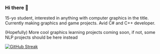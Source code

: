 ### Hi there 👋

15-yo student, interested in anything with computer graphics in the title. Currently making graphics and game projects. Avid C# and C++ developer.

(Hopefully) More cool graphics learning projects coming soon, if not, some NLP projects should be here instead


[![GitHub Streak](http://github-readme-streak-stats.herokuapp.com?user=rossiyareich&theme=dark)](https://git.io/streak-stats)
